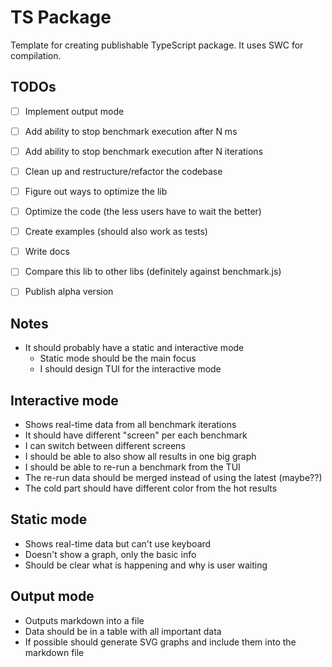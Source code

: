 # TS Package 

Template for creating publishable TypeScript package. It uses SWC for compilation.

## TODOs

- [ ] Implement output mode

- [ ] Add ability to stop benchmark execution after N ms
- [ ] Add ability to stop benchmark execution after N iterations
- [ ] Clean up and restructure/refactor the codebase
- [ ] Figure out ways to optimize the lib
- [ ] Optimize the code (the less users have to wait the better) 
- [ ] Create examples (should also work as tests)

- [ ] Write docs
- [ ] Compare this lib to other libs (definitely against benchmark.js)
- [ ] Publish alpha version

## Notes

- It should probably have a static and interactive mode
	- Static mode should be the main focus
	- I should design TUI for the interactive mode

## Interactive mode

- Shows real-time data from all benchmark iterations
- It should have different "screen" per each benchmark
- I can switch between different screens
- I should be able to also show all results in one big graph
- I should be able to re-run a benchmark from the TUI
- The re-run data should be merged instead of using the latest (maybe??)
- The cold part should have different color from the hot results

## Static mode

- Shows real-time data but can't use keyboard
- Doesn't show a graph, only the basic info
- Should be clear what is happening and why is user waiting

## Output mode

- Outputs markdown into a file
- Data should be in a table with all important data
- If possible should generate SVG graphs and include them into the markdown file

